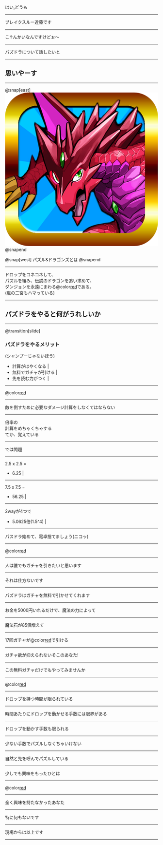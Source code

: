 はい,どうも

---

ブレイクスルー近藤です

---

こ↑んかいなんですけどぉ〜

---

パズドラについて話したいと

---

## 思いやーす

---

@snap[east]
<img src="LT-3/assets/icon.png" />
@snapend

@snap[west]
パズル&ドラゴンズとは
@snapend

---

ドロップをコネコネして、<br>
パズルを組み、伝説のドラゴンを追い求めて、<br>
ダンジョンを永遠にまわる@color[red](神ゲー)である。<br>
(嵐の二宮もハマっている)

---

## パズドラをやると何がうれしいか

---

@transition[slide]
### パズドラをやるメリット <br>
(シャンプーじゃないほう)
* 計算がはやくなる |
* 無料でガチャが引ける |
* 先を読む力がつく |

---

@color[red](計算がはやくなる)

---

敵を倒すために必要なダメージ計算をしなくてはならない

---

倍率の<br>
計算をめちゃくちゃする<br>
てか、覚えている

---

では問題

---

2.5 x 2.5 =
* 6.25 |

---

7.5 x 7.5 = 
* 56.25 |

---

2wayが4つで
* 5.0625倍(1.5^4) |

---

パスドラ始めて、電卓捨てましょう(ニコッ)

---

@color[red](無料でガチャが引ける)

---

人は誰でもガチャを引きたいと思います

---

それは仕方ないです

---

パズドラはガチャを無料で引かせてくれます

---

お金を5000円いれるだけで、魔法の力によって

---

魔法石が85個増えて

---

17回ガチャが@color[red](無料)で引ける

---

ガチャ欲が抑えられないそこのあなた!

---

この無料ガチャだけでもやってみませんか

---

@color[red](先を読む力がつく)

---

ドロップを持つ時間が限られている

---


時間あたりにドロップを動かせる手数には限界がある

---

ドロップを動かす手数も限られる

---

少ない手数でパズルしなくちゃいけない

---

自然と先を呼んでパズルしている

---

少しでも興味をもったひとは

---

@color[red](パズドラ始めましょう)

---

全く興味を持たなかったあなた

---

特に何もないです

---

現場からは以上です

---
